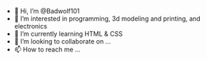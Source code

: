 - 👋 Hi, I’m @Badwolf101
- 👀 I’m interested in programming, 3d modeling and printing, and electronics
- 🌱 I’m currently learning HTML & CSS
- 💞️ I’m looking to collaborate on ...
- 📫 How to reach me ...

<!---
Badwolf101/Badwolf101 is a ✨ special ✨ repository because its `README.md` (this file) appears on your GitHub profile.
You can click the Preview link to take a look at your changes.
--->
